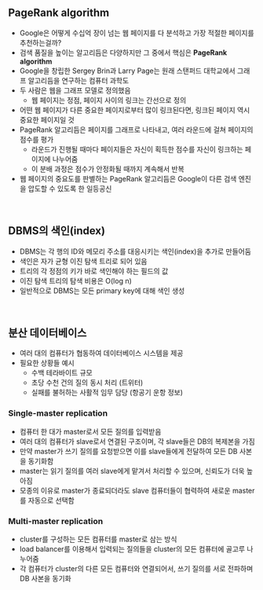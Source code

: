 ## PageRank algorithm

- Google은 어떻게 수십억 장이 넘는 웹 페이지를 다 분석하고 가장 적절한 페이지를 추천하는걸까?
- 검색 품질을 높이는 알고리듬은 다양하지만 그 중에서 핵심은 **PageRank algorithm**
- Google을 창립한 Sergey Brin과 Larry Page는 원래 스탠퍼드 대학교에서 그래프 알고리듬을 연구하는 컴퓨터 과학도
- 두 사람은 웹을 그래프 모델로 정의했음
  - 웹 페이지는 정점, 페이지 사이의 링크는 간선으로 정의
- 어떤 웹 페이지가 다른 중요한 페이지로부터 많이 링크된다면, 링크된 페이지 역시 중요한 페이지일 것
- PageRank 알고리듬은 페이지를 그래프로 나타내고, 여러 라운드에 걸쳐 페이지의 점수를 평가
  - 라운드가 진행될 때마다 페이지들은 자신이 획득한 점수를 자신이 링크하는 페이지에 나누어줌
  - 이 분배 과정은 점수가 안정화될 때까지 계속해서 반복
- 웹 페이지의 중요도를 판별하는 PageRank 알고리듬은 Google이 다른 검색 엔진을 압도할 수 있도록 한 일등공신

<br>

## DBMS의 색인(index)

- DBMS는 각 행의 ID와 메모리 주소를 대응시키는 색인(index)을 추가로 만들어둠
- 색인은 자가 균형 이진 탐색 트리로 되어 있음
- 트리의 각 정점의 키가 바로 색인해야 하는 필드의 값
- 이진 탐색 트리의 탐색 비용은 O(log n)
- 일반적으로 DBMS는 모든 primary key에 대해 색인 생성

<br>

## 분산 데이터베이스

- 여러 대의 컴퓨터가 협동하여 데이터베이스 시스템을 제공
- 필요한 상황들 예시
  - 수백 테라바이트 규모
  - 초당 수천 건의 질의 동시 처리 (트위터)
  - 실패를 불허하는 사활적 임무 담당 (항공기 운항 정보)

### Single-master replication

- 컴퓨터 한 대가 master로서 모든 질의를 입력받음
- 여러 대의 컴퓨터가 slave로서 연결된 구조이며, 각 slave들은 DB의 복제본을 가짐
- 만약 master가 쓰기 질의를 요청받으면 이를 slave들에게 전달하여 모든 DB 사본을 동기화함
- master는 읽기 질의를 여러 slave에게 맡겨서 처리할 수 있으며, 신뢰도가 더욱 높아짐
- 모종의 이유로 master가 종료되더라도 slave 컴퓨터들이 협력하여 새로운 master를 자동으로 선택함

### Multi-master replication

- cluster를 구성하는 모든 컴퓨터를 master로 삼는 방식
- load balancer를 이용해서 입력되는 질의들을 cluster의 모든 컴퓨터에 골고루 나누어줌
- 각 컴퓨터가 cluster의 다른 모든 컴퓨터와 연결되어서, 쓰기 질의를 서로 전파하며 DB 사본을 동기화
